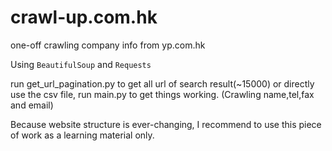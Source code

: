 # crawl-up.com.hk
one-off crawling company info from yp.com.hk

Using `BeautifulSoup` and `Requests`

run get_url_pagination.py to get all url of search result(~15000) or directly use the csv file, run main.py to get things working. (Crawling name,tel,fax and email)

Because website structure is ever-changing, I recommend to use this piece of work as a learning material only.
